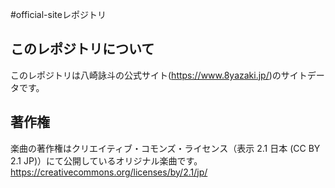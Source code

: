 #official-siteレポジトリ
## このレポジトリについて
このレポジトリは八崎詠斗の公式サイト(https://www.8yazaki.jp/)のサイトデータです。

## 著作権
楽曲の著作権はクリエイティブ・コモンズ・ライセンス（表示 2.1 日本 (CC BY 2.1 JP)）にて公開しているオリジナル楽曲です。
https://creativecommons.org/licenses/by/2.1/jp/
